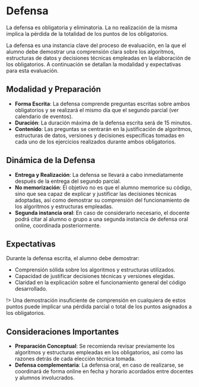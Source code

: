 # Defensa

La defensa es obligatoria y eliminatoria. La no realización de la misma implica la pérdida de la totalidad de los puntos de los obligatorios.

La defensa es una instancia clave del proceso de evaluación, en la que el alumno debe demostrar una comprensión clara sobre los algoritmos, estructuras de datos y decisiones técnicas empleadas en la elaboración de los obligatorios. A continuación se detallan la modalidad y expectativas para esta evaluación.

## Modalidad y Preparación

- **Forma Escrita**: La defensa comprende preguntas escritas sobre ambos obligatorios y se realizará el mismo día que el segundo parcial (ver calendario de eventos).
- **Duración**: La duración máxima de la defensa escrita será de 15 minutos.
- **Contenido**: Las preguntas se centrarán en la justificación de algoritmos, estructuras de datos, versiones y decisiones específicas tomadas en cada uno de los ejercicios realizados durante ambos obligatorios.

## Dinámica de la Defensa

- **Entrega y Realización**: La defensa se llevará a cabo inmediatamente después de la entrega del segundo parcial.
- **No memorización**: El objetivo no es que el alumno memorice su código, sino que sea capaz de explicar y justificar las decisiones técnicas adoptadas, así como demostrar su comprensión del funcionamiento de los algoritmos y estructuras empleadas.
- **Segunda instancia oral**: En caso de considerarlo necesario, el docente podrá citar al alumno o grupo a una segunda instancia de defensa oral online, coordinada posteriormente.

## Expectativas

Durante la defensa escrita, el alumno debe demostrar:

- Comprensión sólida sobre los algoritmos y estructuras utilizados.
- Capacidad de justificar decisiones técnicas y versiones elegidas.
- Claridad en la explicación sobre el funcionamiento general del código desarrollado.

!> Una demostración insuficiente de comprensión en cualquiera de estos puntos puede implicar una pérdida parcial o total de los puntos asignados a los obligatorios.

## Consideraciones Importantes

- **Preparación Conceptual**: Se recomienda revisar previamente los algoritmos y estructuras empleadas en los obligatorios, así como las razones detrás de cada elección técnica tomada.
- **Defensa complementaria**: La defensa oral, en caso de realizarse, se coordinará de forma online en fecha y horario acordados entre docentes y alumnos involucrados.
